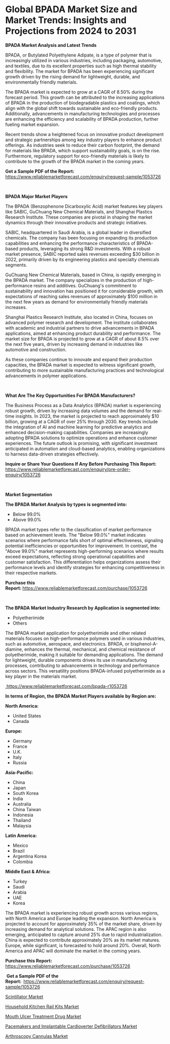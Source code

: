 <p><h1>Global BPADA Market Size and Market Trends: Insights and Projections from 2024 to 2031</h1></p><p><strong>BPADA Market Analysis and Latest Trends</strong></p>
<p><p>BPADA, or Butylated Polyethylene Adipate, is a type of polymer that is increasingly utilized in various industries, including packaging, automotive, and textiles, due to its excellent properties such as high thermal stability and flexibility. The market for BPADA has been experiencing significant growth driven by the rising demand for lightweight, durable, and environmentally friendly materials. </p><p>The BPADA market is expected to grow at a CAGR of 8.50% during the forecast period. This growth can be attributed to the increasing applications of BPADA in the production of biodegradable plastics and coatings, which align with the global shift towards sustainable and eco-friendly products. Additionally, advancements in manufacturing technologies and processes are enhancing the efficiency and scalability of BPADA production, further fueling market expansion.</p><p>Recent trends show a heightened focus on innovative product development and strategic partnerships among key industry players to enhance product offerings. As industries seek to reduce their carbon footprint, the demand for materials like BPADA, which support sustainability goals, is on the rise. Furthermore, regulatory support for eco-friendly materials is likely to contribute to the growth of the BPADA market in the coming years.</p></p>
<p><strong>Get a Sample PDF of the Report:&nbsp;</strong> <a href="https://www.reliablemarketforecast.com/enquiry/request-sample/1053726?utm_campaign=1167&utm_medium=2&utm_source=Github&utm_content=ia&utm_term=06112024&utm_id=bpada">https://www.reliablemarketforecast.com/enquiry/request-sample/1053726</a></p>
<p>&nbsp;</p>
<p><strong>BPADA Major Market Players</strong></p>
<p><p>The BPADA (Benzophenone Dicarboxylic Acid) market features key players like SABIC, GuChuang New Chemical Materials, and Shanghai Plastics Research Institute. These companies are pivotal in shaping the market dynamics through their innovative products and strategic initiatives.</p><p>SABIC, headquartered in Saudi Arabia, is a global leader in diversified chemicals. The company has been focusing on expanding its production capabilities and enhancing the performance characteristics of BPADA-based products, leveraging its strong R&D investments. With a robust market presence, SABIC reported sales revenues exceeding $30 billion in 2022, primarily driven by its engineering plastics and specialty chemicals segments.</p><p>GuChuang New Chemical Materials, based in China, is rapidly emerging in the BPADA market. The company specializes in the production of high-performance resins and additives. GuChuang's commitment to sustainability and innovation has positioned it for considerable growth, with expectations of reaching sales revenues of approximately $100 million in the next few years as demand for environmentally friendly materials increases.</p><p>Shanghai Plastics Research Institute, also located in China, focuses on advanced polymer research and development. The institute collaborates with academic and industrial partners to drive advancements in BPADA applications, aimed at enhancing product durability and performance. The market size for BPADA is projected to grow at a CAGR of about 8.5% over the next five years, driven by increasing demand in industries like automotive and construction.</p><p>As these companies continue to innovate and expand their production capacities, the BPADA market is expected to witness significant growth, contributing to more sustainable manufacturing practices and technological advancements in polymer applications.</p></p>
<p>&nbsp;</p>
<p><strong>What Are The Key Opportunities For BPADA Manufacturers?</strong></p>
<p><p>The Business Process as a Data Analytics (BPADA) market is experiencing robust growth, driven by increasing data volumes and the demand for real-time insights. In 2023, the market is projected to reach approximately $10 billion, growing at a CAGR of over 25% through 2030. Key trends include the integration of AI and machine learning for predictive analytics and enhanced decision-making capabilities. Companies are increasingly adopting BPADA solutions to optimize operations and enhance customer experiences. The future outlook is promising, with significant investment anticipated in automation and cloud-based analytics, enabling organizations to harness data-driven strategies effectively.</p></p>
<p><strong>Inquire or Share Your Questions If Any Before Purchasing This Report:</strong> <a href="https://www.reliablemarketforecast.com/enquiry/pre-order-enquiry/1053726?utm_campaign=1167&utm_medium=2&utm_source=Github&utm_content=ia&utm_term=06112024&utm_id=bpada">https://www.reliablemarketforecast.com/enquiry/pre-order-enquiry/1053726</a></p>
<p>&nbsp;</p>
<p><strong>Market Segmentation</strong></p>
<p><strong>The BPADA Market Analysis by types is segmented into:</strong></p>
<p><ul><li>Below 99.0%</li><li>Above 99.0%</li></ul></p>
<p><p>BPADA market types refer to the classification of market performance based on achievement levels. The "Below 99.0%" market indicates scenarios where performance falls short of optimal effectiveness, signaling potential inefficiencies or opportunities for improvement. In contrast, the "Above 99.0%" market represents high-performing scenarios where results exceed expectations, reflecting strong operational capabilities and customer satisfaction. This differentiation helps organizations assess their performance levels and identify strategies for enhancing competitiveness in their respective markets.</p></p>
<p><strong>Purchase this Report:&nbsp;</strong><a href="https://www.reliablemarketforecast.com/purchase/1053726?utm_campaign=1167&utm_medium=2&utm_source=Github&utm_content=ia&utm_term=06112024&utm_id=bpada">https://www.reliablemarketforecast.com/purchase/1053726</a></p>
<p>&nbsp;</p>
<p><strong>The BPADA Market Industry Research by Application is segmented into:</strong></p>
<p><ul><li>Polyetherimide</li><li>Others</li></ul></p>
<p><p>The BPADA market application for polyetherimide and other related materials focuses on high-performance polymers used in various industries, such as automotive, aerospace, and electronics. BPADA, or bisphenol-A-diamine, enhances the thermal, mechanical, and chemical resistance of polyetherimide, making it suitable for demanding applications. The demand for lightweight, durable components drives its use in manufacturing processes, contributing to advancements in technology and performance across sectors. This versatility positions BPADA-infused polyetherimide as a key player in the materials market.</p></p>
<p><a href="https://www.reliablemarketforecast.com/bpada-r1053726?utm_campaign=1167&utm_medium=2&utm_source=Github&utm_content=ia&utm_term=06112024&utm_id=bpada">&nbsp;https://www.reliablemarketforecast.com/bpada-r1053726</a></p>
<p><strong>In terms of Region, the BPADA Market Players available by Region are:</strong></p>
<p>
    <p> <strong> North America: </strong>
        <ul>
            <li>United States</li>
            <li>Canada</li>
        </ul>
        </p> 
    <p> <strong> Europe: </strong>
        <ul>
            <li>Germany</li>
            <li>France</li>
            <li>U.K.</li>
            <li>Italy</li>
            <li>Russia</li>
        </ul>
        </p> 
    <p> <strong> Asia-Pacific: </strong>
        <ul>
            <li>China</li>
            <li>Japan</li>
            <li>South Korea</li>
            <li>India</li>
            <li>Australia</li>
            <li>China Taiwan</li>
            <li>Indonesia</li>
            <li>Thailand</li>
            <li>Malaysia</li>
        </ul>
        </p> 
    <p> <strong> Latin America: </strong>
        <ul>
            <li>Mexico</li>
            <li>Brazil</li>
            <li>Argentina Korea</li>
            <li>Colombia</li>
        </ul>
        </p> 
    <p> <strong> Middle East & Africa: </strong>
        <ul>
            <li>Turkey</li>
            <li>Saudi</li>
            <li>Arabia</li>
            <li>UAE</li>
            <li>Korea</li>
        </ul>
    </p>
    </p>
<p><p>The BPADA market is experiencing robust growth across various regions, with North America and Europe leading the expansion. North America is projected to account for approximately 35% of the market share, driven by increasing demand for analytical solutions. The APAC region is also emerging, anticipated to capture around 25% due to rapid industrialization. China is expected to contribute approximately 20% as its market matures. Europe, while significant, is forecasted to hold around 20%. Overall, North America and APAC will dominate the market in the coming years.</p></p>
<p><strong>Purchase this Report: </strong><a href="https://www.reliablemarketforecast.com/purchase/1053726?utm_campaign=1167&utm_medium=2&utm_source=Github&utm_content=ia&utm_term=06112024&utm_id=bpada">https://www.reliablemarketforecast.com/purchase/1053726</a></p>
<p>&nbsp;<strong>Get a Sample PDF of the Report:&nbsp;&nbsp;</strong><a href="https://www.reliablemarketforecast.com/enquiry/request-sample/1053726?utm_campaign=1167&utm_medium=2&utm_source=Github&utm_content=ia&utm_term=06112024&utm_id=bpada">https://www.reliablemarketforecast.com/enquiry/request-sample/1053726</a></p>
<p><strong></strong></p>
<p><p><a href="https://github.com/sharitatri97/Market-Research-Report-List-1/blob/main/scintillator-market.md?utm_campaign=1167&utm_medium=2&utm_source=Github&utm_content=ia&utm_term=06112024&utm_id=bpada">Scintillator Market</a></p><p><a href="https://www.linkedin.com/pulse/household-kitchen-rail-kits-market-overview-forecast-2024-fckte?utm_campaign=1167&utm_medium=2&utm_source=Github&utm_content=ia&utm_term=06112024&utm_id=bpada">Household Kitchen Rail Kits Market</a></p><p><a href="https://www.linkedin.com/pulse/mapping-mouth-ulcer-treatment-drug-market-trends-challenges-y8vre?utm_campaign=1167&utm_medium=2&utm_source=Github&utm_content=ia&utm_term=06112024&utm_id=bpada">Mouth Ulcer Treatment Drug Market</a></p><p><a href="https://issuu.com/reportprime-2/docs/pacemakers-and-implantable-cardiove_0a31e62bdb70ec?utm_campaign=1167&utm_medium=2&utm_source=Github&utm_content=ia&utm_term=06112024&utm_id=bpada">Pacemakers and Implantable Cardioverter Defibrillators Market</a></p><p><a href="https://issuu.com/reportprime-2/docs/arthroscopy-cannulas-market-size-20_8f81ce479eb17c?utm_campaign=1167&utm_medium=2&utm_source=Github&utm_content=ia&utm_term=06112024&utm_id=bpada">Arthroscopy Cannulas Market</a></p></p>